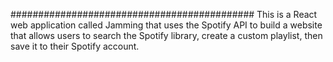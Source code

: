 ############################################
This is a React web application called Jamming that uses the Spotify API to build a website that allows users to search the Spotify library, create a custom playlist, then save it to their Spotify account.
